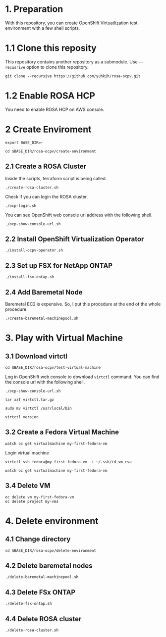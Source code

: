 # 1. Preparation  

With this repository, you can create OpenShift Virtuatlization test environment with a few shell scripts.



# 1.1 Clone this reposity

This repository contains another repository as a submodule. Use `--recusrive` option to clone this repository.


```
git clone --recursive https://github.com/yuhkih/rosa-ocpv.git
```

# 1.2 Enable ROSA HCP 

You need to enable ROSA HCP on AWS console.


# 2 Create Enviroment

```
export BASE_DIR=~
```


```
cd $BASE_DIR/rosa-ocpv/create-environment
```
## 2.1 Create a ROSA Cluster

Inside the scripts, terraform script is being called.

```
./create-rosa-cluster.sh
```

Check if you can login the ROSA cluster.

```
./ocp-login.sh
```

You can see OpenShift web console url address with the following shell.

```
./ocp-show-console-url.sh
```


## 2.2 Install OpenShift Virtualization Operator

```
./install-ocpv-operator.sh
```


## 2.3 Set up FSX for NetApp ONTAP

```
./install-fsx-ontap.sh
```

## 2.4 Add Baremetal Node

Baremetal EC2 is expensive. So, I put this procedure at the end of the whole procedure.

```
./create-baremetal-machinepool.sh
```

# 3. Play with Virtual Machine

## 3.1 Download virtctl

```
cd $BASE_DIR/rosa-ocpv/test-virtual-machine
```

Log in OpenShift web console to download `virtctl` command. You can find the console url with the following shell.

```
./ocp-show-console-url.sh
```

```
tar xzf virtctl.tar.gz
```

```
sudo mv virtctl /usr/local/bin
```

```
virtctl version
```

## 3.2 Create a Fedora Virtual Machine

```
watch oc get virtualmachine my-first-fedora-vm
```

Login virtual machine

```
virtctl ssh fedora@my-first-fedora-vm -i ~/.ssh/id_vm_rsa
```

```
watch oc get virtualmachine my-first-fedora-vm
```


## 3.4 Delete VM

```
oc delete vm my-first-fedora-vm
oc delete project my-vms
```

# 4. Delete environment

## 4.1 Change directory

```
cd $BASE_DIR/rosa-ocpv/delete-environment
```

## 4.2 Delete baremetal nodes

```
./delete-baremetal-machinepool.sh
```

## 4.3 Delete FSx ONTAP

```
./delete-fsx-ontap.sh 
```

## 4.4 Delete ROSA cluster

```
./delete-rosa-cluster.sh
```




